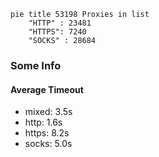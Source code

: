 
```mermaid
pie title 53198 Proxies in list
    "HTTP" : 23481
    "HTTPS": 7240
    "SOCKS" : 28684
```

### Some Info
#### Average Timeout

- mixed: 3.5s
- http: 1.6s
- https: 8.2s
- socks: 5.0s